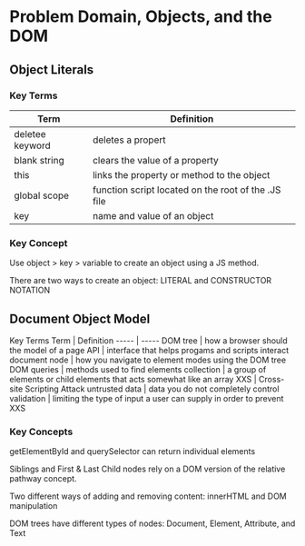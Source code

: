 # Problem Domain, Objects, and the DOM

## Object Literals

### Key Terms

Term | Definition
----- | -----
deletee keyword | deletes a propert
blank string | clears the value of a property
this | links the property or method to the object
global scope | function script located on the root of the .JS file
key | name and value of an object




### Key Concept

Use object > key > variable to create an object using a JS method.

There are two ways to create an object: LITERAL and CONSTRUCTOR NOTATION


## Document Object Model

Key Terms
Term | Definition
----- | -----
DOM tree | how a browser should the model of a page
API | interface that helps progams and scripts interact
document node | how you navigate to element modes using the DOM tree
DOM queries | methods used to find elements
collection | a group of elements or child elements that acts somewhat like an array
XXS | Cross-site Scripting Attack
untrusted data | data you do not completely control
validation | limiting the type of input a user can supply in order to prevent XXS





### Key Concepts

getElementById and querySelector can return individual elements

Siblings and First & Last Child nodes rely on a DOM version of the relative pathway concept.

Two different ways of adding and removing content: innerHTML and DOM manipulation

DOM trees have different types of nodes: Document, Element, Attribute, and Text




